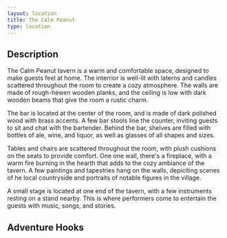 ```yaml
---
layout: location
title: The Calm Peanut
type: location
---
```

## Description
The Calm Peanut tavern is a warm and comfortable space, designed to make guests feel at home. The interrior is well-lit with laterns and candles scattered throughout the room to create a cozy atmosphere. The walls are made of rough-hewen wooden planks, and the ceiling is low with dark wooden beams that give the room a rustic charm.

The bar is located at the center of the room, and is made of dark polished wood with brass accents. A few bar stools line the counter, inviting guests to sit and chat with the bartender. Behind the bar, shelves are filled with bottles of ale, wine, and liquor, as well as glasses of all shapes and sizes.

Tables and chairs are scattered throughout the room, with plush cushions on the seats to provide comfort. One one wall, there's a fireplace, with a warm fire burning in the hearth that adds to the cozy ambiance of the tavern. A few paintings and tapestries hang on the walls, depiciting scenes of he local countryside and portraits of notable figures in the village.

A small stage is located at one end of the tavern, with a few instruments resting on a stand nearby. This is where performers come to entertain the guests with music, songs, and stories.

## Adventure Hooks

